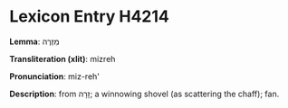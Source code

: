 # Lexicon Entry H4214

**Lemma**: מִזְרֶה

**Transliteration (xlit)**: mizreh

**Pronunciation**: miz-reh'

**Description**:
from זָרָה; a winnowing shovel (as scattering the chaff); fan.
